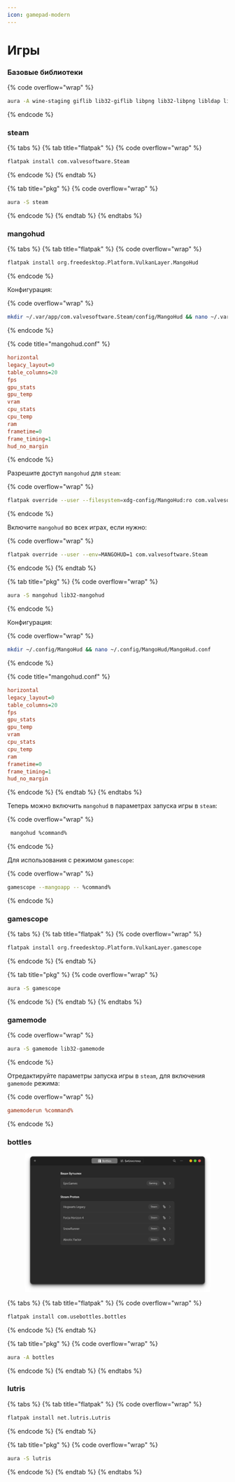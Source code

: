 ```yaml
---
icon: gamepad-modern
---
```


# Игры

### Базовые библиотеки

{% code overflow="wrap" %}
```bash
aura -A wine-staging giflib lib32-giflib libpng lib32-libpng libldap lib32-libldap gnutls lib32-gnutls mpg123 lib32-mpg123 openal lib32-openal v4l-utils lib32-v4l-utils libpulse lib32-libpulse libgpg-error lib32-libgpg-error alsa-plugins lib32-alsa-plugins alsa-lib lib32-alsa-lib libjpeg-turbo lib32-libjpeg-turbo sqlite lib32-sqlite libxcomposite lib32-libxcomposite libxinerama lib32-libgcrypt libgcrypt lib32-libxinerama ncurses lib32-ncurses ocl-icd lib32-ocl-icd libxslt lib32-libxslt libva lib32-libva gtk3 lib32-gtk3 gst-plugins-base-libs lib32-gst-plugins-base-libs vulkan-icd-loader lib32-vulkan-icd-loader vkd3d lib32-vkd3d
```
{% endcode %}



### steam

{% tabs %}
{% tab title="flatpak" %}
{% code overflow="wrap" %}
```bash
flatpak install com.valvesoftware.Steam
```
{% endcode %}
{% endtab %}

{% tab title="pkg" %}
{% code overflow="wrap" %}
```bash
aura -S steam
```
{% endcode %}
{% endtab %}
{% endtabs %}



### mangohud

{% tabs %}
{% tab title="flatpak" %}
{% code overflow="wrap" %}
```bash
flatpak install org.freedesktop.Platform.VulkanLayer.MangoHud
```
{% endcode %}

Конфигурация:

{% code overflow="wrap" %}
```bash
mkdir ~/.var/app/com.valvesoftware.Steam/config/MangoHud && nano ~/.var/app/com.valvesoftware.Steam/config/MangoHud/MangoHud.conf
```
{% endcode %}

{% code title="mangohud.conf" %}
```ini
horizontal
legacy_layout=0
table_columns=20
fps
gpu_stats
gpu_temp
vram
cpu_stats
cpu_temp
ram
frametime=0
frame_timing=1
hud_no_margin
```
{% endcode %}

Разрешите доступ `mangohud` для `steam`:

{% code overflow="wrap" %}
```bash
flatpak override --user --filesystem=xdg-config/MangoHud:ro com.valvesoftware.Steam
```
{% endcode %}

Включите `mangohud` во всех играх, если нужно:

{% code overflow="wrap" %}
```bash
flatpak override --user --env=MANGOHUD=1 com.valvesoftware.Steam
```
{% endcode %}
{% endtab %}

{% tab title="pkg" %}
{% code overflow="wrap" %}
```bash
aura -S mangohud lib32-mangohud
```
{% endcode %}

Конфигурация:

{% code overflow="wrap" %}
```bash
mkdir ~/.config/MangoHud && nano ~/.config/MangoHud/MangoHud.conf
```
{% endcode %}

{% code title="mangohud.conf" %}
```ini
horizontal
legacy_layout=0
table_columns=20
fps
gpu_stats
gpu_temp
vram
cpu_stats
cpu_temp
ram
frametime=0
frame_timing=1
hud_no_margin
```
{% endcode %}
{% endtab %}
{% endtabs %}

Теперь можно включить `mangohud` в параметрах запуска игры в `steam`:

{% code overflow="wrap" %}
```bash
 mangohud %command%
```
{% endcode %}

Для использования с режимом `gamescope`:

{% code overflow="wrap" %}
```bash
gamescope --mangoapp -- %command%
```
{% endcode %}



### gamescope

{% tabs %}
{% tab title="flatpak" %}
{% code overflow="wrap" %}
```bash
flatpak install org.freedesktop.Platform.VulkanLayer.gamescope
```
{% endcode %}
{% endtab %}

{% tab title="pkg" %}
{% code overflow="wrap" %}
```bash
aura -S gamescope
```
{% endcode %}
{% endtab %}
{% endtabs %}



### gamemode

{% code overflow="wrap" %}
```bash
aura -S gamemode lib32-gamemode
```
{% endcode %}

Отредактируйте параметры запуска игры в `steam`, для включения `gamemode` режима:

{% code overflow="wrap" %}
```ini
gamemoderun %command%
```
{% endcode %}



### bottles

<figure><img src="../.gitbook/assets/bottles.png" alt=""><figcaption></figcaption></figure>

{% tabs %}
{% tab title="flatpak" %}
{% code overflow="wrap" %}
```bash
flatpak install com.usebottles.bottles
```
{% endcode %}
{% endtab %}

{% tab title="pkg" %}
{% code overflow="wrap" %}
```bash
aura -A bottles
```
{% endcode %}
{% endtab %}
{% endtabs %}



### lutris

{% tabs %}
{% tab title="flatpak" %}
{% code overflow="wrap" %}
```bash
flatpak install net.lutris.Lutris
```
{% endcode %}
{% endtab %}

{% tab title="pkg" %}
{% code overflow="wrap" %}
```bash
aura -S lutris
```
{% endcode %}
{% endtab %}
{% endtabs %}

